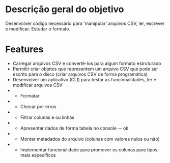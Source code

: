 # Descrição geral do objetivo

Desenvolver código necessário para 'manipular' arquivos CSV, ler, escrever e modificar. Estudar o formato.

# Features

* Carregar arquivos CSV e convertê-los para algum formato estruturado
* Permitir criar objetos que representem um arquivo CSV que pode ser escrito para o disco (criar arquivos CSV de forma programática)
* Desenvolver um aplicativo (CLI) para testar as funcionalidades, ler e modificar arquivos CSV
* * Formatar
* * Checar por erros
* * Filtrar colunas e ou linhas
* * Apresentar dados de forma tabela no console -- ok
* * Montar metadados do arquivo (colunas com valores nulos ou não)
* * Implementar funcionalidade para promover os colunas para tipos mais específicos
